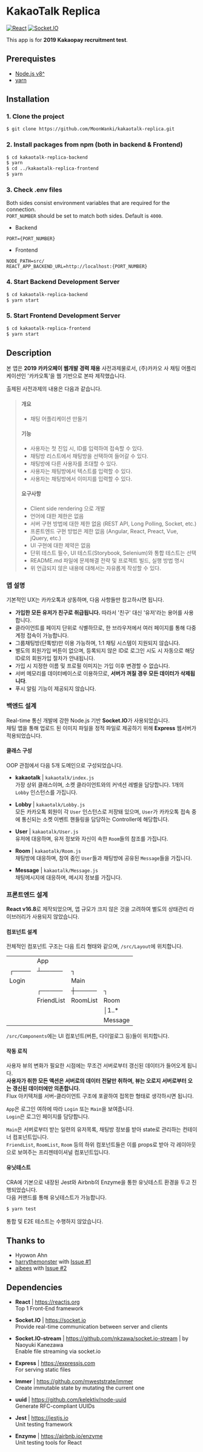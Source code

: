 # KakaoTalk Replica

[![React](https://img.shields.io/badge/React-v16.8.4-00A8E0.svg?style=flat-square&logo=React)](https://reactjs.org/)
[![Socket.IO](https://img.shields.io/badge/Socket.IO-v2.2.0-yellowgreen.svg?style=flat-square)](https://socket.io/)  
  
This app is for **2019 Kakaopay recruitment test**.

## Prerequistes

- [Node.js v8^](https://nodejs.org)
- [yarn](https://yarnpkg.com/en/docs/install)

## Installation

### 1. Clone the project

```bash
$ git clone https://github.com/MoonWanki/kakaotalk-replica.git
```

### 2. Install packages from npm (both in backend & Frontend)

```bash
$ cd kakaotalk-replica-backend
$ yarn
$ cd ../kakaotalk-replica-frontend
$ yarn
```

### 3. Check .env files

Both sides consist environment variables that are required for the connection.  
`PORT_NUMBER` should be set to match both sides. Default is `4000`.

- Backend
```
PORT={PORT_NUMBER}
```
- Frontend
```
NODE_PATH=src/
REACT_APP_BACKEND_URL=http://localhost:{PORT_NUMBER}
```

### 4. Start Backend Development Server

```bash
$ cd kakaotalk-replica-backend
$ yarn start
```

### 5. Start Frontend Development Server


```bash
$ cd kakaotalk-replica-frontend
$ yarn start
```  

## Description

본 앱은 **2019 카카오페이 웹개발 경력 채용** 사전과제물로서, (주)카카오 사 채팅 어플리케이션인 '카카오톡'을 웹 기반으로 본따 제작했습니다.

출제된 사전과제의 내용은 다음과 같습니다.

>#### 개요
>- 채팅 어플리케이션 만들기
>
>#### 기능  
>- 사용자는 첫 진입 시, ID를 입력하여 접속할 수 있다.
>- 채팅방 리스트에서 채팅방을 선택하여 들어갈 수 있다.
>- 채팅방에 다른 사용자를 초대할 수 있다.
>- 사용자는 채팅방에서 텍스트를 입력할 수 있다.
>- 사용자는 채팅방에서 이미지를 입력할 수 있다.
>
>#### 요구사항
>- Client side rendering 으로 개발
>- 언어에 대한 제한은 없음
>- 서버 구현 방법에 대한 제한 없음 (REST API, Long Polling, Socket, etc.)
>- 프론트엔드 구현 방법은 제한 없음 (Angular, React, Preact, Vue, jQuery, etc.)
>- UI 구현에 대한 제약은 없음
>- 단위 테스트 필수, UI 테스트(Storybook, Selenium)와 통합 테스트는 선택
>- README<span>.</span>md 파일에 문제해결 전략 및 프로젝트 빌드, 실행 방법 명시
>- 위 언급되지 않은 내용에 대해서는 자유롭게 작성할 수 있다.

### 앱 설명

기본적인 UX는 카카오톡과 상동하며, 다음 사항들만 참고하시면 됩니다.

- **가입한 모든 유저가 친구로 취급됩니다.** 따라서 '친구' 대신 '유저'라는 용어를 사용합니다.  
- 클라이언트를 페이지 단위로 식별하므로, 한 브라우저에서 여러 페이지를 통해 다중 계정 접속이 가능합니다.
- 그룹채팅방(단톡방)만 이용 가능하며, 1:1 채팅 시스템이 지원되지 않습니다.
- 별도의 회원가입 버튼이 없으며, 등록되지 않은 ID로 로그인 시도 시 자동으로 해당 ID로의 회원가입 절차가 안내됩니다.
- 가입 시 지정한 이름 및 프로필 이미지는 가입 이후 변경할 수 없습니다.
- 서버 메모리를 데이터베이스로 이용하므로, **서버가 꺼질 경우 모든 데이터가 삭제됩니다**.
- 푸시 알림 기능이 제공되지 않습니다.  

### 백엔드 설계

Real-time 통신 개발에 강한 Node.js 기반 **Socket<span>.</span>IO**가 사용되었습니다.  
채팅 앱을 통해 업로드 된 이미지 파일을 정적 파일로 제공하기 위해 **Express** 웹서버가 적용되었습니다.  

#### 클래스 구성

OOP 관점에서 다음 5개 도메인으로 구성되었습니다.  

- **kakaotalk** | `kakaotalk/index.js`  
가장 상위 클래스이며, 소켓 클라이언트와의 커넥션 레벨을 담당합니다. 1개의 `Lobby` 인스턴스를 가집니다.

- **Lobby** | `kakaotalk/Lobby.js`  
모든 카카오톡 회원이 각 `User` 인스턴스로 저장돼 있으며, `User`가 카카오톡 접속 중에 통신되는 소켓 이벤트 핸들링을 담당하는 Controller에 해당합니다.

- **User** | `kakaotalk/User.js`  
유저에 대응하며, 유저 정보와 자신이 속한 `Room`들의 참조를 가집니다.

- **Room** | `kakaotalk/Room.js`  
채팅방에 대응하며, 참여 중인 `User`들과 채팅방에 공유된 `Message`들을 가집니다.

- **Message** | `kakaotalk/Message.js`  
채팅메시지에 대응하며, 메시지 정보를 가집니다.  

### 프론트엔드 설계

**React v16.8**로 제작되었으며, 앱 규모가 크지 않은 것을 고려하여 별도의 상태관리 라이브러리가 사용되지 않았습니다.  

#### 컴포넌트 설계

전체적인 컴포넌트 구조는 다음 트리 형태와 같으며, `/src/Layout`에 위치합니다.  

|       |            |          |         |
|-------|------------|----------|---------|
|       | App        |          |         |
| ┌──── | ┴───── | ┐        |         |
| Login |            | Main     |         |
|       | ┌─────| ┼─────| ┐       |
|       | FriendList | RoomList | Room    |
|       |            |          | │1..*   |
|       |            |          | Message |  

`/src/Components`에는 UI 컴포넌트(버튼, 다이얼로그 등)들이 위치합니다.

#### 작동 로직

사용자 뷰의 변화가 필요한 시점에는 무조건 서버로부터 갱신된 데이터가 들어오게 됩니다.  
**사용자가 취한 모든 액션은 서버로의 데이터 전달만 취하며, 뷰는 오로지 서버로부터 오는 갱신된 데이터에만 의존합니다.**  
Flux 아키텍처를 서버-클라이언트 구조에 포괄하여 접목한 형태로 생각하시면 됩니다.

`App`은 로그인 여하에 따라 `Login` 또는 `Main`을 보여줍니다.  
`Login`은 로그인 페이지를 담당합니다.  

`Main`은 서버로부터 받는 일련의 유저목록, 채팅방 정보를 받아 state로 관리하는 컨테이너 컴포넌트입니다.  
`FriendList`, `RoomList`, `Room` 등의 하위 컴포넌트들은 이를 props로 받아 각 레이아웃으로 보여주는 프리젠테이셔널 컴포넌트입니다.

#### 유닛테스트

CRA에 기본으로 내장된 Jest와 Airbnb의 Enzyme을 통한 유닛테스트 환경을 두고 진행되었습니다.  
다음 커맨드를 통해 유닛테스트가 가능합니다.  

```bash
$ yarn test
```

통합 및 E2E 테스트는 수행하지 않았습니다.  

## Thanks to

- Hyowon Ahn
- [harrythemonster](https://github.com/harrythemonster) with [Issue #1](https://github.com/MoonWanki/kakaotalk-replica/issues/1)  
- [aibees](https://github.com/aibees) with [Issue #2](https://github.com/MoonWanki/kakaotalk-replica/issues/2)    

## Dependencies  

- **React** | https://reactjs.org  
Top 1 Front-End framework  

- **Socket<span>.</span>IO** | https://socket.io  
Provide real-time communication between server and clients  

- **Socket.IO-stream** | https://github.com/nkzawa/socket.io-stream | by Naoyuki Kanezawa  
Enable file streaming via socket<span>.</span>io  

- **Express** | https://expressjs.com  
For serving static files  

- **Immer** | https://github.com/mweststrate/immer  
Create immutable state by mutating the current one  

- **uuid** | https://github.com/kelektiv/node-uuid  
Generate RFC-compliant UUIDs

- **Jest** | https://jestjs.io  
Unit testing framework  

- **Enzyme** | https://airbnb.io/enzyme    
Unit testing tools for React  
